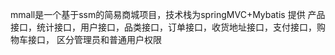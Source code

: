 mmall是一个基于ssm的简易商城项目，技术栈为springMVC+Mybatis 
提供 产品接口，统计接口，用户接口，品类接口，订单接口，收货地址接口，支付接口，购物车接口，
区分管理员和普通用户权限
